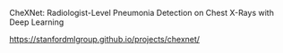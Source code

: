 CheXNet: Radiologist-Level Pneumonia Detection on Chest X-Rays with Deep Learning

https://stanfordmlgroup.github.io/projects/chexnet/
